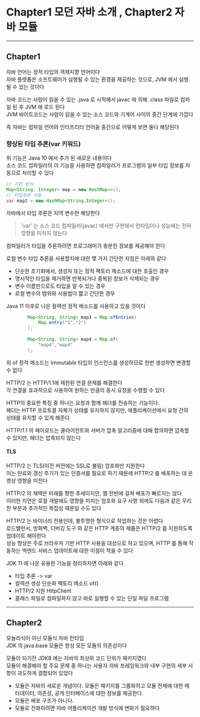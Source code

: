 # Chapter1 모던 자바 소개 , Chapter2 자바 모듈
<hr>

## Chapter1
자바 언어는 정적 타입의 객체지향 언어이다 <br>
자바 플랫폼은 소프트웨어가 실행될 수 있는 환경을 제공하는 것으로, JVM 에서 실행 될 수 있는 것이다 <br>

자바 코드는 사람이 읽을 수 있는 .java 로 시작해서 javac 에 의해 .class 파일로 컴파일 된 후 JVM 에 로드 된다 <br>
JVM 바이트코드는 사람이 읽을 수 있는 소스 코드와 기계어 사이의 중간 단계에 가깝다 <br>

즉 자바는 컴파일 언어와 인터프리터 언어을 중간으로 어떻게 보면 둘다 해당된다 <br>

### 향상된 타입 추론(var 키워드)
위 기능은 Java 10 에서 추가 된 새로운 내용이다 <br>
소스 코드 컴파일러의 이 기능을 사용하면 컴파일러가 프로그램의 일부 타입 정보를 자동으로 처리할 수 있다 <br>
```java
// 기존 방식
Map<String, Integer> map = new HashMap<>();
// 타입추론 사용
var map2 = new HashMap<String,Integer>();
```

자바에서 타입 추론은 지역 변수만 해당한다 <br>

> 'var' 는 소스 코드 컴파일러(javac) 에서만 구현돼서 런타임이나 성능에는 전혀 영향을 미치지 않는다 

컴파일러가 타입을 추론하려면 프로그래머가 충분한 정보를 제공해야 한다 <br>

로컬 변수 타입 추론을 사용할지에 대한 몇 가지 간단한 지침은 아래와 같다
- 단순한 초기화에서, 생성자 또는 정적 팩토리 메소드에 대한 호출인 경우
- 명시적인 타입을 제거하면 반복되거나 중복된 정보가 삭제되는 경우
- 변수 이름만으로도 타입을 알 수 있는 경우
- 로컬 변수의 범위와 사용법이 짧고 간단한 경우

Java 11 이후로 나온 컬렉션 정적 메소드를 사용하고 있을 것이다 <br>
```java
		Map<String, String> map3 = Map.ofEntries(
			Map.entry("1","2")
		);
		
		Map<String, String> map4 = Map.of(
			"map4","map4"
		);
```

위 of 정적 메소드는 Immutable 타입의 인스턴스를 생성하므로 한번 생성하면 변경할 수 없다 <br>

HTTP/2 는 HTTP/1.1에 제한된 연결 문제를 해결한다 <br>
각 연결을 효과적으로 사용하여 원하는 만큼의 동시 요청을 수행할 수 있다 <br>

HTTP의 중요한 특징 중 하나는 요청과 함께 헤더를 전송하는 기능이다. <br>
헤더는 HTTP 프로토콜 자체가 상태를 유지하지 않지만, 애플리케이션에서 요청 간의 상태를 유지할 수 있게 해준다 <br>

HTTP/1.1 의 페이로드는 클라이언트와 서버가 압축 알고리즘에 대해 합의하면 압축할 수 있지만, 헤더는 압축되지 않는다 <br>

#### TLS
HTTP/2 는 TLS(이전 버전에는 SSL로 불림) 암호화만 지원한다 <br>
이는 만료와 갱신 주기가 있는 인증서를 필요로 하기 때문에 HTTP/2 를 배포하는 데 운영상 영향을 미친다 <br>

HTTP/2 의 채택은 미래를 향한 추세이지만, 웹 전반에 걸쳐 배포가 빠르지는 않다 <br>
이러한 지연은 로컬 개발에도 영향을 미치는 암호화 요구 사항 외에도 다음과 같은 무리한 부분과 추가적인 복잡성 때문일 수도 있다 <br>

HTTP/2 는 바이너리 전용인데, 불투명한 형식으로 작업하는 것은 어렵다 <br>
로드밸런서, 방화벽, 디버깅 도구 와 같은 HTTP 계층의 제품은 HTTP/2 를 지원하도록 업데이트 해야한다 <br>
성능 향상은 주로 브라우저 기반 HTTP 사용을 대상으로 하고 있으며, HTTP 를 통해 작동하는 백엔드 서비스 업데이트에 대한 이점이 적을 수 있다 <br>

JDK 11 에 나온 유용한 기능을 정리하자면 아래와 같다
- 타입 추론 -> var
- 컬렉션 생성 단순화 팩토리 메소드 of()
- HTTP/2 지원 HttpClient
- 클래스 파일로 컴파일하지 않고 바로 실행할 수 있는 단일 파일 프로그램

<hr>

## Chapter2
모놀리식이 아닌 모듈식 자바 런타임 <br>
JDK 의 java.base 모듈은 항상 모든 모듈의 의존성이다 <br>

모듈이 되기전 JDK8 에는 자바의 최상위 코드 단위가 패키지였다 <br>
모듈이 해결해야 할 주요 문제 중 하나는 사용자 자바 프레임워크와 내부 구현의 세부 사항이 과도하게 결합되어 있었다 <br>

- 모듈은 자바의 새로운 개념이다. 모듈은 패키지를 그룹화하고 모듈 전체에 대한 메타데이터, 의존성, 공개 인터페이스에 대한 정보를 제공한다.
- 모듈은 배포 구조가 아니다.
- 모듈로 전화하려면 자바 어플리케이션 개발 방식에 변화가 필요하다






















